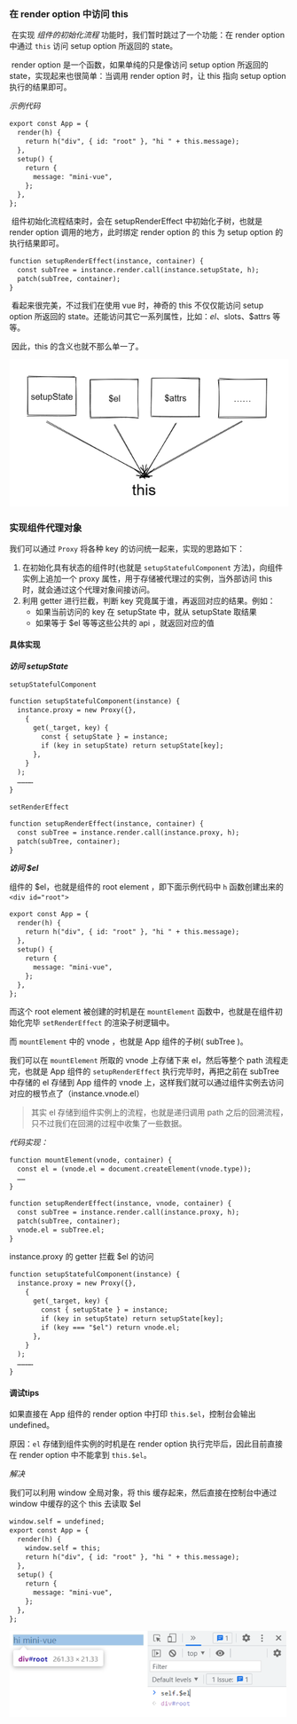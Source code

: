 ### 在 render option 中访问 this

​	在实现 *组件的初始化流程* 功能时，我们暂时跳过了一个功能：在 render option 中通过 `this` 访问 setup option 所返回的 state。

​	render option 是一个函数，如果单纯的只是像访问 setup option 所返回的 state，实现起来也很简单：当调用 render option 时，让 this 指向 setup option 执行的结果即可。

*示例代码*

```
export const App = {
  render(h) {
    return h("div", { id: "root" }, "hi " + this.message);
  },
  setup() {
    return {
      message: "mini-vue",
    };
  },
};

```

​	组件初始化流程结束时，会在 setupRenderEffect 中初始化子树，也就是 render option 调用的地方，此时绑定 render option 的 this 为 setup option 的执行结果即可。

```
function setupRenderEffect(instance, container) {
  const subTree = instance.render.call(instance.setupState, h);
  patch(subTree, container);
}
```

​	看起来很完美，不过我们在使用 vue 时，神奇的 this 不仅仅能访问 setup option 所返回的 state。还能访问其它一系列属性，比如：$el、$slots、$attrs 等等。

​	因此，this 的含义也就不那么单一了。

<img src="实现组件代理对象.assets/001.png" alt="001" style="zoom:80%;" />

### 实现组件代理对象

我们可以通过 `Proxy` 将各种 key 的访问统一起来，实现的思路如下：

1. 在初始化具有状态的组件时(也就是 `setupStatefulComponent` 方法)，向组件实例上追加一个 proxy 属性，用于存储被代理过的实例，当外部访问 this 时，就会通过这个代理对象间接访问。
2. 利用 getter 进行拦截，判断 key 究竟属于谁，再返回对应的结果。例如：
   * 如果当前访问的 key 在 setupState 中，就从 setupState 取结果
   * 如果等于 $el 等等这些公共的 api ，就返回对应的值

#### 具体实现

 ***访问 setupState***

`setupStatefulComponent`

```
function setupStatefulComponent(instance) {
  instance.proxy = new Proxy({},
    {
      get(_target, key) {
        const { setupState } = instance;
        if (key in setupState) return setupState[key];
      },
    }
  );
  …………
}
```

`setRenderEffect`

```
function setupRenderEffect(instance, container) {
  const subTree = instance.render.call(instance.proxy, h);
  patch(subTree, container);
}
```

***访问 $el***

组件的 $el，也就是组件的 root element ，即下面示例代码中 `h` 函数创建出来的 `<div id="root">`

```
export const App = {
  render(h) {
    return h("div", { id: "root" }, "hi " + this.message);
  },
  setup() {
    return {
      message: "mini-vue",
    };
  },
};
```

而这个 root element 被创建的时机是在 `mountElement` 函数中，也就是在组件初始化完毕 `setRenderEffect` 的渲染子树逻辑中。

而 `mountElement` 中的 vnode ，也就是 App 组件的子树( subTree )。

我们可以在 `mountElement` 所取的 vnode 上存储下来 el，然后等整个 path 流程走完，也就是 App 组件的 `setupRenderEffect` 执行完毕时，再把之前在 subTree 中存储的 el 存储到 App 组件的 vnode 上，这样我们就可以通过组件实例去访问对应的根节点了（instance.vnode.el）

>其实 el 存储到组件实例上的流程，也就是递归调用 path 之后的回溯流程，只不过我们在回溯的过程中收集了一些数据。

*代码实现：*

```
function mountElement(vnode, container) {
  const el = (vnode.el = document.createElement(vnode.type));
  ……
}
```

```
function setupRenderEffect(instance, vnode, container) {
  const subTree = instance.render.call(instance.proxy, h);
  patch(subTree, container);
  vnode.el = subTree.el;
}
```

instance.proxy 的 getter 拦截 $el 的访问

```
function setupStatefulComponent(instance) {
  instance.proxy = new Proxy({},
    {
      get(_target, key) {
        const { setupState } = instance;
        if (key in setupState) return setupState[key];
		if (key === "$el") return vnode.el;
      },
    }
  );
  …………
}
```

#### 调试tips

如果直接在 App 组件的 render option 中打印 `this.$el`，控制台会输出 undefined。

原因：`el` 存储到组件实例的时机是在 render option 执行完毕后，因此目前直接在 render option 中不能拿到 `this.$el`。

*解决*

我们可以利用 window 全局对象，将 this 缓存起来，然后直接在控制台中通过 window 中缓存的这个 this 去读取 $el

```
window.self = undefined;
export const App = {
  render(h) {
    window.self = this;
    return h("div", { id: "root" }, "hi " + this.message);
  },
  setup() {
    return {
      message: "mini-vue",
    };
  },
};
```

<img src="实现组件代理对象.assets/002.png" alt="002" style="zoom:80%;" />